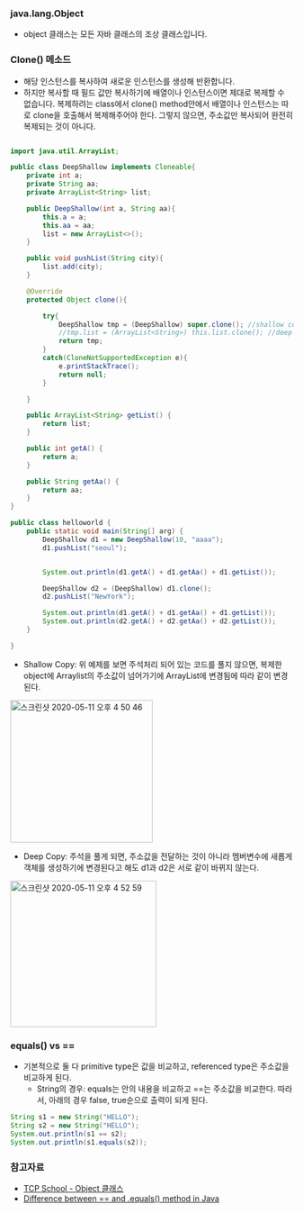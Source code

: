 ### java.lang.Object

- object 클래스는 모든 자바 클래스의 조상 클래스입니다.


### Clone() 메소드

- 해당 인스턴스를 복사하여 새로운 인스턴스를 생성해 반환합니다.
- 하지만 복사할 때 필드 값만 복사하기에 배열이나 인스턴스이면 제대로 복제할 수 없습니다. 복제하려는 class에서 clone() method안에서 배열이나 인스턴스는 따로 
clone을 호출해서 복제해주어야 한다. 그렇지 않으면, 주소값만 복사되어 완전히 복제되는 것이 아니다.

```java

import java.util.ArrayList;

public class DeepShallow implements Cloneable{
    private int a;
    private String aa;
    private ArrayList<String> list;

    public DeepShallow(int a, String aa){
        this.a = a;
        this.aa = aa;
        list = new ArrayList<>();
    }

    public void pushList(String city){
        list.add(city);
    }

    @Override
    protected Object clone(){

        try{
            DeepShallow tmp = (DeepShallow) super.clone(); //shallow copy
            //tmp.list = (ArrayList<String>) this.list.clone(); //deep copy
            return tmp;
        }
        catch(CloneNotSupportedException e){
            e.printStackTrace();
            return null;
        }

    }

    public ArrayList<String> getList() {
        return list;
    }

    public int getA() {
        return a;
    }

    public String getAa() {
        return aa;
    }
}

public class helloworld {
    public static void main(String[] arg) {
        DeepShallow d1 = new DeepShallow(10, "aaaa");
        d1.pushList("seoul");


        System.out.println(d1.getA() + d1.getAa() + d1.getList());

        DeepShallow d2 = (DeepShallow) d1.clone();
        d2.pushList("NewYork");

        System.out.println(d1.getA() + d1.getAa() + d1.getList());
        System.out.println(d2.getA() + d2.getAa() + d2.getList());
    }

}

```

- Shallow Copy: 위 예제를 보면 주석처리 되어 있는 코드를 풀지 않으면, 복제한 object에 Arraylist의 주소값이 넘어가기에 ArrayList에 변경됨에 따라 같이 변경된다.

<img width="253" alt="스크린샷 2020-05-11 오후 4 50 46" src="https://user-images.githubusercontent.com/26040955/81537058-9103fa80-93a7-11ea-9566-fe5699fb525c.png">

- Deep Copy: 주석을 풀게 되면, 주소값을 전달하는 것이 아니라 멤버변수에 새롭게 객체를 생성하기에 변경된다고 해도 d1과 d2은 서로 같이 바뀌지 않는다.

<img width="260" alt="스크린샷 2020-05-11 오후 4 52 59" src="https://user-images.githubusercontent.com/26040955/81537244-e04a2b00-93a7-11ea-8b7e-1bee8652c429.png">


### equals() vs ==
- 기본적으로 둘 다 primitive type은 값을 비교하고, referenced type은 주소값을 비교하게 된다.
  * String의 경우: equals는 안의 내용을 비교하고 ==는 주소값을 비교한다. 따라서, 아래의 경우 false, true순으로 출력이 되게 된다.

```java
String s1 = new String("HELLO");
String s2 = new String("HELLO");
System.out.println(s1 == s2);
System.out.println(s1.equals(s2));
```


### 참고자료
- [TCP School - Object 클래스](http://tcpschool.com/java/java_api_object)
- [Difference between == and .equals() method in Java](https://www.geeksforgeeks.org/difference-equals-method-java/)
